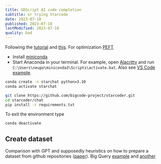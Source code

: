 ```yaml
---
title: GDScript AI code completion
subtitle: or trying Starcode
date: 2023-07-18
published: 2023-07-18
lastModified: 2023-07-18
quality: bad
---
```


Following the [tutorial](https://huggingface.co/blog/starchat-alpha) and [this](https://huggingface.co/blog/codeparrot). For optimization [PEFT](https://github.com/huggingface/peft)

- Install [miniconda](https://docs.conda.io/en/latest/miniconda.html)
- Start Anaconda in your terminal. For example, open [Alacritty](/science/how-to-run-dalle-locally) and run `C:\Users\neupo\miniconda3\Scripts\activate.bat`. Also see [VS Code example](/code/anaconda-in-vscode-terminal).

```bash
conda create -n starchat python=3.10
conda activate starchat

git clone https://github.com/bigcode-project/starcoder.git
cd starcoder/chat
pip install -r requirements.txt
```

To exit the environment type

```bash
conda deactivate
```

## Create dataset

Comparison with GPT and supposedly heuristics on how to prepare a dataset from github repositories ([paper](https://arxiv.org/pdf/2107.03374.pdf)).
Big Query [example](https://medium.com/google-cloud/analyzing-go-code-with-bigquery-485c70c3b451#.glhi7lrl4) and [another](https://glaforge.dev/posts/2016/07/06/what-can-we-learn-from-million-lines-of-groovy-code-on-github/)
